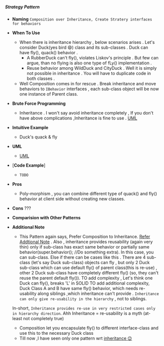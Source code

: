 ##### Strategy Pattern
- **Naming** `Composition over Inheritance, Create Stratery interfaces for behaviors`
- **When To Use**
    - When there is inheritance hierarchy , below scenarios arises . Let's consider Duck(yes bird :smile:) class and its sub-classes . Duck can have fly(), quack() behavior .
        -   A RubberDuck can't fly(), violates Liskov's principle . But few can argue, than no flying is also one type of fLy() implementation .
        - Reuse behavior among WildDuck and CityDuck . Well it is simply not possible in inheritance  . You will have to duplicate code in both classes .
    - Well Composition comes in for rescue . Break inheritance and move behaviors to `IBehavior` interfaces , each sub-class object will be now one instance of Parent class.
- **Brute Force Programming**
    - Inheritance . I won't say avoid inheritance completely , If you don't have above complications ,Inheritance is fine to use . [UML](UML_AntiPattern.puml)
- **Intuitive Example**
    - Duck's quack & fly
- **UML**
    - [UML](UML.puml)
- [**Code Example**]
    - `TODO`
- **Pros** 
    - Poly-morphism , you can combine different type of quack() and fly() behavior at client side without creating new classes. 
- **Cons**
    ???
- **Comparision with Other Patterns**
- **Additional Note**
    - This Pattern again says, Prefer Composition to Inheritance. [Refer Addtional Note](../../Structural/Bridge/README.md) .
    Also , inheritance provides reusability (again very thin) only if sub-class has exact same behavior or partially same behavior(super.behavior(); //Do something extra). In this case, you can sub-class.
    Else if there can be cases like this . There are 4 sub-class (let's say Duck sub-class) objects can fly , but only 2 Duck sub-class which can use default fly() of parent class(this is re-use) , other 2 Duck sub-class have completely different fly() (so, they can't reuse the parent default fly()).
    TO add complexity , Let's think one Duck can fly(), breaks 'L' in SOLID
    TO add additional complexity, Duck Class A and B have same fly() behavior, which needs re-usability along siblings ,which inheritance can't provide . `Inheritance can only give re-usability in the hierarchy` , not to siblings.
    
    In-short, `Inheritance provides re-use in very restricted cases only in hierarchy direction`. Ahh Inheritance = re-usability is a myth (at-least not completely true)
    
    - Composition let you encapsulate fly() to different interface-class and use this to the necessary Duck class   
    - Till now ,I have seen only one pattern wrt [inheritance :wink:](../TemplateMethod)
